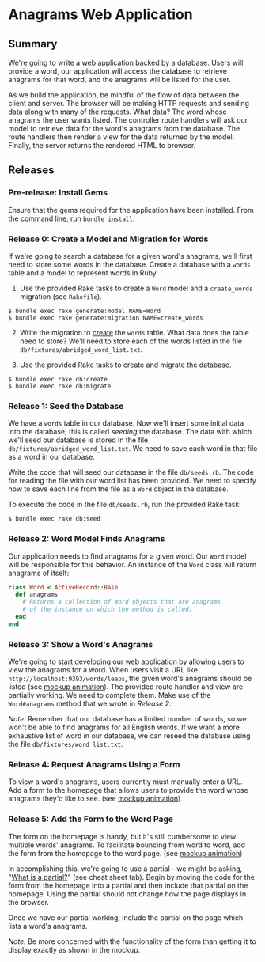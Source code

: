 # Anagrams Web Application

## Summary
We're going to write a web application backed by a database.  Users will provide a word, our application will access the database to retrieve anagrams for that word, and the anagrams will be listed for the user.

As we build the application, be mindful of the flow of data between the client and server.  The browser will be making HTTP requests and sending data along with many of the requests.  What data?  The word whose anagrams the user wants listed.  The controller route handlers will ask our model to retrieve data for the word's anagrams from the database.  The route handlers then render a view for the data returned by the model.  Finally, the server returns the rendered HTML to browser.


## Releases
### Pre-release: Install Gems
Ensure that the gems required for the application have been installed.  From the command line, run `bundle install`.


### Release 0: Create a Model and Migration for Words
If we're going to search a database for a given word's anagrams, we'll first need to store some words in the database.  Create a database with a `words` table and a model to represent words in Ruby.


1. Use the provided Rake tasks to create a `Word` model and a `create_words` migration (see `Rakefile`).
  ```text
  $ bundle exec rake generate:model NAME=Word
  $ bundle exec rake generate:migration NAME=create_words
  ```

2. Write the migration to [create][create_table] the `words` table. What data does the table need to store?  We'll need to store each of the words listed in the file `db/fixtures/abridged_word_list.txt`.

3. Use the provided Rake tasks to create and migrate the database.
  ```text
  $ bundle exec rake db:create
  $ bundle exec rake db:migrate
  ```


### Release 1: Seed the Database
We have a `words` table in our database.  Now we'll insert some initial data into the database; this is called *seeding* the database.  The data with which we'll seed our database is stored in the file `db/fixtures/abridged_word_list.txt`.  We need to save each word in that file as a word in our database.

Write the code that will seed our database in the file `db/seeds.rb`.  The code for reading the file with our word list has been provided.  We need to specify how to save each line from the file as a `Word` object in the database.

To execute the code in the file `db/seeds.rb`, run the provided Rake task:

```text
$ bundle exec rake db:seed
```

### Release 2: Word Model Finds Anagrams
Our application needs to find anagrams for a given word.  Our `Word` model will be responsible for this behavior.  An instance of the `Word` class will return anagrams of itself:

```ruby
class Word < ActiveRecord::Base
  def anagrams
    # Returns a collection of Word objects that are anagrams
    # of the instance on which the method is called.
  end
end
```


### Release 3: Show a Word's Anagrams
We're going to start developing our web application by allowing users to view the anagrams for a word. When users visit a URL like `http://localhost:9393/words/leaps`, the given word's anagrams should be listed (see [mockup animation][word page animation]).  The provided route handler and view are partially working.  We need to complete them.  Make use of the `Word#anagrams` method that we wrote in *Release 2*.

*Note:* Remember that our database has a limited number of words, so we won't be able to find anagrams for all English words.  If we want a more exhaustive list of word in our database, we can reseed the database using the file `db/fixtures/word_list.txt`.


### Release 4: Request Anagrams Using a Form
To view a word's anagrams, users currently must manually enter a URL.  Add a form to the homepage that allows users to provide the word whose anagrams they'd like to see. (see [mockup animation][form animation])


### Release 5: Add the Form to the Word Page
The form on the homepage is handy, but it's still cumbersome to view multiple words' anagrams.  To facilitate bouncing from word to word, add the form from the homepage to the word page.  (see [mockup animation][form on page])

In accomplishing this, we're going to use a partial—we might be asking, "[What is a partial?][partials in sinatra]" (see cheat sheet tab).  Begin by moving the code for the form from the homepage into a partial and then include that partial on the homepage.  Using the partial should not change how the page displays in the browser.

Once we have our partial working, include the partial on the page which lists a word's anagrams.

*Note:* Be more concerned with the functionality of the form than getting it to display exactly as shown in the mockup.




[create_table]: http://api.rubyonrails.org/classes/ActiveRecord/ConnectionAdapters/SchemaStatements.html#method-i-create_table
[form animation]: readme-assets/form-animation.gif
[form on page]: readme-assets/form-on-page.gif
[word page animation]: readme-assets/word-page-animation.gif
[partials in sinatra]: https://www.learnhowtoprogram.com/lessons/partials-in-sinatra#cheat-sheet
[sinatra_partials]: http://www.sinatrarb.com/faq.html#partials
